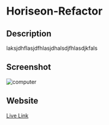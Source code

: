 # Horiseon-Refactor

## Description 
laksjdhflasjdfhlasjdhalsdjfhlasdjkfals

## Screenshot
![computer](./assets/images/online-reputation-management.jpg)

## Website
[Live Link](https://www.google.com)
